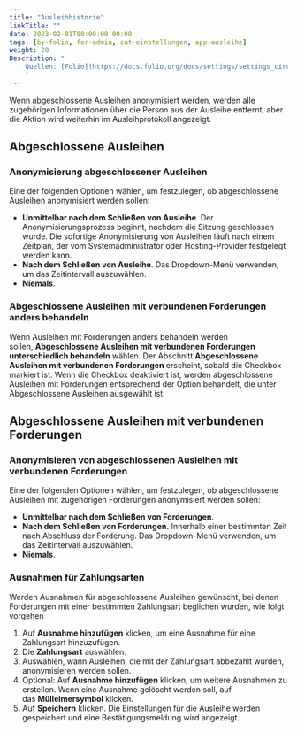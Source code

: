 ```yaml
---
title: "Ausleihhistorie"
linkTitle: ""
date: 2023-02-01T00:00:00-00:00
tags: [by-folio, for-admin, cat-einstellungen, app-ausleihe]
weight: 20
Description: "
    Quellen: [Folio](https://docs.folio.org/docs/settings/settings_circulation/settings_circulation/#settings--circulation--loan-anonymization) & [GBV](https://info.gbv.de/display/FOLIOGBVEXTERN/Einstellungen+(Ausleihe):+Ausleihhistorie)
    "
---
```


Wenn abgeschlossene Ausleihen anonymisiert werden, werden alle zugehörigen Informationen über die Person aus der Ausleihe entfernt, aber die Aktion wird weiterhin im Ausleihprotokoll angezeigt.

## Abgeschlossene Ausleihen

### Anonymisierung abgeschlossener Ausleihen

Eine der folgenden Optionen wählen, um festzulegen, ob abgeschlossene Ausleihen anonymisiert werden sollen:

* **Unmittelbar nach dem Schließen von Ausleihe**. Der Anonymisierungsprozess beginnt, nachdem die Sitzung geschlossen wurde. Die sofortige Anonymisierung von Ausleihen läuft nach einem Zeitplan, der vom Systemadministrator oder Hosting-Provider festgelegt werden kann.
* **Nach dem Schließen von Ausleihe**. Das Dropdown-Menü verwenden, um das Zeitintervall auszuwählen.
* **Niemals**.

### Abgeschlossene Ausleihen mit verbundenen Forderungen anders behandeln

Wenn Ausleihen mit Forderungen anders behandeln werden sollen, **Abgeschlossene Ausleihen mit verbundenen Forderungen unterschiedlich behandeln** wählen. Der Abschnitt **Abgeschlossene Ausleihen mit verbundenen Forderungen** erscheint, sobald die Checkbox markiert ist. Wenn die Checkbox deaktiviert ist, werden abgeschlossene Ausleihen mit Forderungen entsprechend der Option behandelt, die unter Abgeschlossene Ausleihen ausgewählt ist.

## Abgeschlossene Ausleihen mit verbundenen Forderungen

### Anonymisieren von abgeschlossenen Ausleihen mit verbundenen Forderungen

Eine der folgenden Optionen wählen, um festzulegen, ob abgeschlossene Ausleihen mit zugehörigen Forderungen anonymisiert werden sollen:

* **Unmittelbar nach dem Schließen von Forderungen**.
* **Nach dem Schließen von Forderungen.** Innerhalb einer bestimmten Zeit nach Abschluss der Forderung. Das Dropdown-Menü verwenden, um das Zeitintervall auszuwählen.
* **Niemals**.

### Ausnahmen für Zahlungsarten

Werden Ausnahmen für abgeschlossene Ausleihen gewünscht, bei denen Forderungen mit einer bestimmten Zahlungsart beglichen wurden, wie folgt vorgehen

1.  Auf **Ausnahme hinzufügen** klicken, um eine Ausnahme für eine Zahlungsart hinzuzufügen.
2.  Die **Zahlungsart** auswählen.
3.  Auswählen, wann Ausleihen, die mit der Zahlungsart abbezahlt wurden, anonymisieren werden sollen.
4.  Optional: Auf **Ausnahme hinzufügen** klicken, um weitere Ausnahmen zu erstellen. Wenn eine Ausnahme gelöscht werden soll, auf das **Mülleimersymbol** klicken.
5.  Auf **Speichern** klicken. Die Einstellungen für die Ausleihe werden gespeichert und eine Bestätigungsmeldung wird angezeigt.

